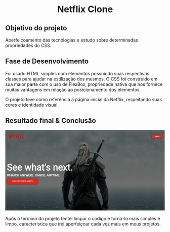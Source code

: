 <h1 align="center">   Netflix Clone    </h1>

<h2>  Objetivo do projeto  </h2>
 <p> Aperfeiçoamento das tecnologias e estudo
    sobre determinadas propriedades do CSS.
  </p>

<h2> Fase de Desenvolvimento </h2>

<p> Foi usado HTML simples com elementos possuindo suas respectivas classes para ajudar na
estilização dos mesmos. O CSS foi construído em sua maior parte com o uso de FlexBox, propriedade nativa que nos fornece muitas vantagens em relação ao posicionamento dos elementos.
 </p>

 <p> O projeto teve como referência a página inicial da Netflix, respeitando suas cores e identidade visual. </p>

 <h2> Resultado final & Conclusão </h2>

<img src="./assets/Home.png" 
    alt="netflix-clone"
    title="Netflix-clone" />

<p> Após o término do projeto tentei limpar o
    código e torná-lo mais simples e limpo, característica que irei aperfeiçoar cada vez mais em meus projetos.
</p>
